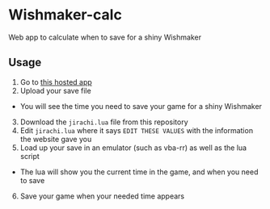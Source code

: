 # Wishmaker-calc
Web app to calculate when to save for a shiny Wishmaker

## Usage

1. Go to [this hosted app](https://pokemonrng.com/wishmaker)
2. Upload your save file
 - You will see the time you need to save your game for a shiny Wishmaker
3. Download the `jirachi.lua` file from this repository
4. Edit `jirachi.lua` where it says `EDIT THESE VALUES` with the information the website gave you
5. Load up your save in an emulator (such as vba-rr) as well as the lua script
 - The lua will show you the current time in the game, and when you need to save
6. Save your game when your needed time appears

